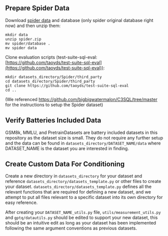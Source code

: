 ## Prepare Spider Data

Download [spider data](https://drive.google.com/uc?export=download&id=1TqleXec_OykOYFREKKtschzY29dUcVAQ) and database (only spider original database right now) and then unzip them:

```shell
mkdir data 
unzip spider.zip 
mv spider/database . 
mv spider data
```

Clone evaluation scripts (test-suite-sql-eval: [https://github.com/taoyds/test-suite-sql-eval](https://github.com/taoyds/test-suite-sql-eval)): 

```shell
mkdir datasets_directory/Spider/third_party
cd datasets_directory/Spider/third_party
git clone https://github.com/taoyds/test-suite-sql-eval
cd ..
```

(We referenced https://github.com/bigbigwatermalon/C3SQL/tree/master for the instructions to setup the Spider dataset)

## Verify Batteries Included Data

GSM8k, MMLU, and PretrainDatasets are battery included datasets in this repository as the dataset size is small. They do not require any further setup and the data can be found in `datasets_directory/DATASET_NAME/data` where DATASET_NAME is the dataset you are interested in finding. 

## Create Custom Data For Conditioning

Create a new directory in `datasets_directory` for your dataset and reference `datasets_directory/datasets_template.py` or other files to create your dataset. `datasets_directory/datasets_template.py` defines all the relevant functions that are required for defining a new dataset, and we attempt to put all files relevant to a specific dataset into its own directory for easy reference. 

After creating your `DATASET_NAME_utils.py` file, `utils/measurement_utils.py` and `gptq/datautils.py` should be edited to support your new dataset, this should be an intuitive edit as long as your dataset has been implemented following the same argument conventions as previous datasets. 